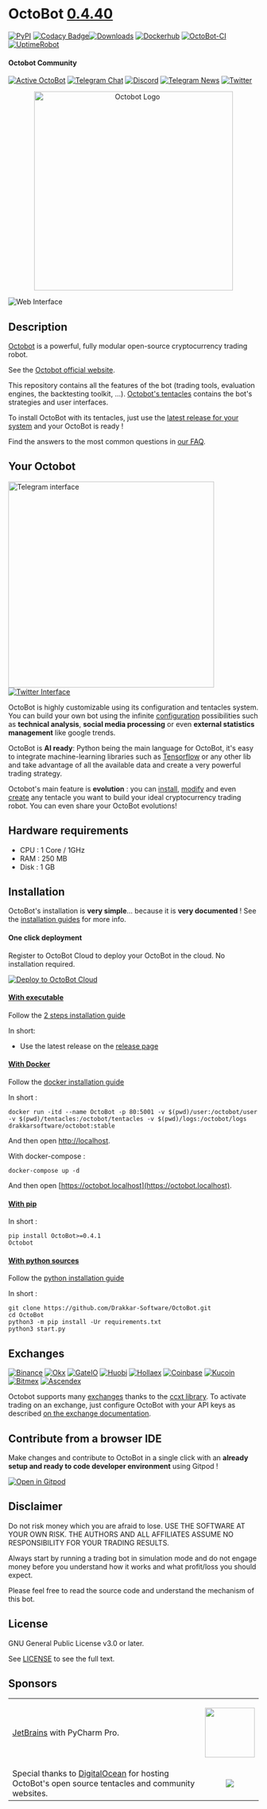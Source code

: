 # OctoBot [0.4.40](https://octobot.click/gh-changelog)
[![PyPI](https://img.shields.io/pypi/v/OctoBot.svg)](https://octobot.click/gh-pypi)
[![Codacy Badge](https://api.codacy.com/project/badge/Grade/e07fb190156d4efb8e7d07aaa5eff2e1)](https://app.codacy.com/gh/Drakkar-Software/OctoBot?utm_source=github.com&utm_medium=referral&utm_content=Drakkar-Software/OctoBot&utm_campaign=Badge_Grade_Dashboard)[![Downloads](https://pepy.tech/badge/octobot/month)](https://pepy.tech/project/octobot)
[![Dockerhub](https://img.shields.io/docker/pulls/drakkarsoftware/octobot.svg)](https://octobot.click/gh-dockerhub)
[![OctoBot-CI](https://github.com/Drakkar-Software/OctoBot/workflows/OctoBot-CI/badge.svg)](https://github.com/Drakkar-Software/OctoBot/actions)
[![UptimeRobot](https://img.shields.io/uptimerobot/ratio/30/m786447893-903b482e5158c8b6483760e8)](https://octobot.click/gh-status)

#### Octobot Community
[![Active OctoBot](https://img.shields.io/badge/dynamic/json.svg?&url=https://metrics.octobot.online/metrics/community/count/0/-1/0&query=$.total&color=green&label=OctoBots%20online%20this%20month)]()
[![Telegram Chat](https://img.shields.io/badge/telegram-chat-green.svg)](https://octobot.click/gh-telegram)
[![Discord](https://img.shields.io/discord/530629985661222912.svg?logo=discord)](https://octobot.click/gh-discord)
[![Telegram News](https://img.shields.io/badge/telegram-news-blue.svg)](https://t.me/OctoBot_Project)
[![Twitter](https://img.shields.io/twitter/follow/DrakkarsOctobot.svg?label=Follow&style=social)](https://octobot.click/gh-twitter)
<p align="center">
<img src="../assets/OctoBot-icon-only.svg" alt="Octobot Logo" height="400" width="400">
</p>

![Web Interface](../assets/web-interface.gif)



## Description
[Octobot](https://www.octobot.online/) is a powerful, fully modular open-source cryptocurrency trading robot.

See the [Octobot official website](https://www.octobot.online/).

This repository contains all the features of the bot (trading tools, evaluation engines, the backtesting toolkit, ...).
[Octobot's tentacles](https://github.com/Drakkar-Software/OctoBot-tentacles) contains the bot's strategies and user interfaces.

To install OctoBot with its tentacles, just use the [latest release for your system](https://github.com/Drakkar-Software/OctoBot/releases/latest) and your OctoBot is ready ! 

Find the answers to the most common questions in [our FAQ](https://www.octobot.info/usage/frequently-asked-questions-faq).

## Your Octobot
<a href="https://www.octobot.online/guides/#telegram"><img src="../assets/telegram-interface.png" height="414" alt="Telegram interface"></a>
[![Twitter Interface](../assets/twitter-interface.png)](https://www.octobot.info/interfaces/twitter-interface)

OctoBot is highly customizable using its configuration and tentacles system. 
You can build your own bot using the infinite [configuration](https://www.octobot.online/guides/#trading_modes) possibilities such as 
**technical analysis**, **social media processing** or even **external statistics management** like google trends.

OctoBot is **AI ready**: Python being the main language for OctoBot, it's easy to integrate machine-learning libraries such as [Tensorflow](https://github.com/tensorflow/tensorflow) or
any other lib and take advantage of all the available data and create a very powerful trading strategy. 

Octobot's main feature is **evolution** : you can [install](https://www.octobot.info/advanced_usage/tentacle-manager), 
[modify](https://developer.octobot.info/guides/customize-your-octobot) and even [create](https://developer.octobot.info/guides/developer-guide) any tentacle you want to build your ideal cryptocurrency trading robot. You can even share your OctoBot evolutions!

## Hardware requirements
- CPU : 1 Core / 1GHz
- RAM : 250 MB
- Disk : 1 GB

## Installation
OctoBot's installation is **very simple**... because it is **very documented** ! See the [installation guides](https://www.octobot.online/guides/#installation) for more info.

#### One click deployment
Register to OctoBot Cloud to deploy your OctoBot in the cloud. No installation required.

[![Deploy to OctoBot Cloud](https://dabuttonfactory.com/button.png?t=Deploy+now&f=Roboto-Bold&ts=18&tc=fff&hp=20&vp=15&c=11&bgt=unicolored&bgc=422afb)](https://octobot.click/gh-deploy)


#### [With executable](https://www.octobot.info/installation/with-binary)
Follow the [2 steps installation guide](https://www.octobot.online/executable_installation/) 

In short:
- Use the latest release on the [release page](https://github.com/Drakkar-Software/OctoBot/releases/latest)

#### [With Docker](https://www.octobot.info/installation/with-docker)
Follow the [docker installation guide](https://www.octobot.online/docker_installation/) 

In short :
```
docker run -itd --name OctoBot -p 80:5001 -v $(pwd)/user:/octobot/user -v $(pwd)/tentacles:/octobot/tentacles -v $(pwd)/logs:/octobot/logs drakkarsoftware/octobot:stable
```
And then open [http://localhost](http://localhost).

With docker-compose : 
```
docker-compose up -d
```
And then open [https://octobot.localhost](https://octobot.localhost).

#### [With pip](https://octobot.click/gh-pip-install)

In short :
```
pip install OctoBot>=0.4.1
Octobot
```

#### [With python sources](https://octobot.click/gh-python-install)
Follow the [python installation guide](https://www.octobot.online/python_installation/) 

In short :
```
git clone https://github.com/Drakkar-Software/OctoBot.git
cd OctoBot
python3 -m pip install -Ur requirements.txt
python3 start.py
```

## Exchanges
[![Binance](../assets/binance-logo.png)](https://octobot.click/gh-binance)
[![Okx](../assets/okex-logo.png)](https://octobot.click/gh-okex)
[![GateIO](../assets/gateio-logo.png)](https://octobot.click/gh-gateio)
[![Huobi](../assets/huobi-logo.png)](https://octobot.click/gh-huobi)
[![Hollaex](../assets/hollaex-logo.png)](https://octobot.click/gh-hollaex)
[![Coinbase](../assets/coinbasepro-logo.png)](https://pro.coinbase.com)
[![Kucoin](../assets/kucoin-logo.png)](https://www.kucoin.com)
[![Bitmex](../assets/bitmex-logo.png)](https://bitmex.com)
[![Ascendex](../assets/ascendex-logo.png)](https://octobot.click/gh-ascendex)

Octobot supports many [exchanges](https://octobot.click/gh-exchanges) thanks to the [ccxt library](https://github.com/ccxt/ccxt). 
To activate trading on an exchange, just configure OctoBot with your API keys as described [on the exchange documentation](https://www.octobot.online/guides/#exchanges).

## Contribute from a browser IDE 
Make changes and contribute to OctoBot in a single click with an **already setup and ready to code developer environment** using Gitpod !

[![Open in Gitpod](https://gitpod.io/button/open-in-gitpod.svg)](https://gitpod.io/#https://github.com/Drakkar-Software/OctoBot)

## Disclaimer
Do not risk money which you are afraid to lose. USE THE SOFTWARE AT YOUR OWN RISK. THE AUTHORS 
AND ALL AFFILIATES ASSUME NO RESPONSIBILITY FOR YOUR TRADING RESULTS. 

Always start by running a trading bot in simulation mode and do not engage money
before you understand how it works and what profit/loss you should expect.

Please feel free to read the source code and understand the mechanism of this bot.

## License
GNU General Public License v3.0 or later.

See [LICENSE](https://octobot.click/gh-license) to see the full text.

## Sponsors
<table>
<tr>
<td><a href="https://www.jetbrains.com" target="_blank">JetBrains</a> with PyCharm Pro.</td>
<td><a href="https://www.jetbrains.com" target="_blank"><p align="center"><img src="https://resources.jetbrains.com/storage/products/pycharm/img/meta/pycharm_logo_300x300.png" width="100px"></p></a></td>
</tr>
<tr>
<td>Special thanks to <a href="https://m.do.co/c/40c9737100b1" target="_blank">DigitalOcean</a> for hosting OctoBot's open source tentacles and community websites.</td>
<td><a href="https://m.do.co/c/40c9737100b1" target="_blank"><p align="center"><img src="https://opensource.nyc3.cdn.digitaloceanspaces.com/attribution/assets/PNG/DO_Logo_Horizontal_Blue.png?utm_medium=opensource&utm_source=OctoBot"></p></a></td>
</tr>
</table>
